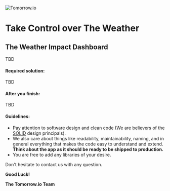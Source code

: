 ![Tomorrow.io](https://hypercast-assets.s3-us-west-2.amazonaws.com/img/Tomorrow_Logo.png "Tomorrow.io")

# Take Control over The Weather

## The Weather Impact Dashboard
TBD

#### Required solution:
TBD

#### After you finish:
TBD

#### Guidelines:

* Pay attention to software design and clean code (We are believers of the [SOLID](https://en.wikipedia.org/wiki/SOLID) design principals). 
* We also care about things like readability, maintainability, naming, and in general everything that makes the code easy to understand and extend. **Think about the app as it should be ready to be shipped to production.**
* You are free to add any libraries of your desire. 

Don't hesitate to contact us with any question.

**Good Luck!**

**The Tomorrow.io Team**
